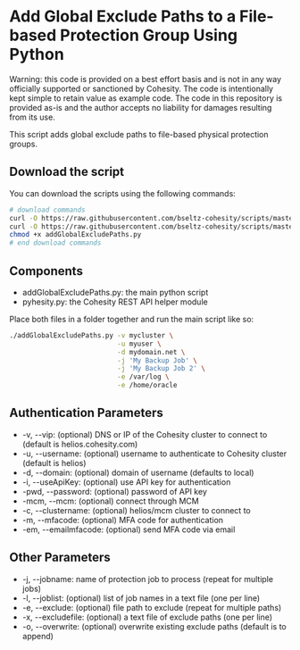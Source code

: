 # Add Global Exclude Paths to a File-based Protection Group Using Python

Warning: this code is provided on a best effort basis and is not in any way officially supported or sanctioned by Cohesity. The code is intentionally kept simple to retain value as example code. The code in this repository is provided as-is and the author accepts no liability for damages resulting from its use.

This script adds global exclude paths to file-based physical protection groups.

## Download the script

You can download the scripts using the following commands:

```bash
# download commands
curl -O https://raw.githubusercontent.com/bseltz-cohesity/scripts/master/python/addGlobalExcludePaths/addGlobalExcludePaths.py
curl -O https://raw.githubusercontent.com/bseltz-cohesity/scripts/master/python/pyhesity.py
chmod +x addGlobalExcludePaths.py
# end download commands
```

## Components

* addGlobalExcludePaths.py: the main python script
* pyhesity.py: the Cohesity REST API helper module

Place both files in a folder together and run the main script like so:

```bash
./addGlobalExcludePaths.py -v mycluster \
                           -u myuser \
                           -d mydomain.net \
                           -j 'My Backup Job' \
                           -j 'My Backup Job 2' \
                           -e /var/log \
                           -e /home/oracle
```

## Authentication Parameters

* -v, --vip: (optional) DNS or IP of the Cohesity cluster to connect to (default is helios.cohesity.com)
* -u, --username: (optional) username to authenticate to Cohesity cluster (default is helios)
* -d, --domain: (optional) domain of username (defaults to local)
* -i, --useApiKey: (optional) use API key for authentication
* -pwd, --password: (optional) password of API key
* -mcm, --mcm: (optional) connect through MCM
* -c, --clustername: (optional) helios/mcm cluster to connect to
* -m, --mfacode: (optional) MFA code for authentication
* -em, --emailmfacode: (optional) send MFA code via email

## Other Parameters

* -j, --jobname: name of protection job to process (repeat for multiple jobs)
* -l, --joblist: (optional) list of job names in a text file (one per line)
* -e, --exclude: (optional) file path to exclude (repeat for multiple paths)
* -x, --excludefile: (optional) a text file of exclude paths (one per line)
* -o, --overwrite: (optional) overwrite existing exclude paths (default is to append)
